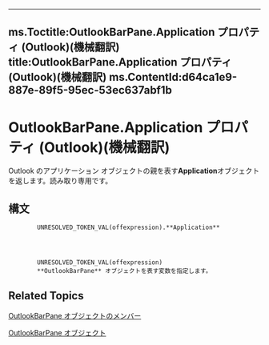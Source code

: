 

---
ms.Toctitle:OutlookBarPane.Application プロパティ (Outlook)(機械翻訳)
title:OutlookBarPane.Application プロパティ (Outlook)(機械翻訳)
ms.ContentId:d64ca1e9-887e-89f5-95ec-53ec637abf1b
---
# OutlookBarPane.Application プロパティ (Outlook)(機械翻訳)




Outlook のアプリケーション オブジェクトの親を表す**Application**オブジェクトを返します。読み取り専用です。

## 構文

            UNRESOLVED_TOKEN_VAL(offexpression).**Application**




            UNRESOLVED_TOKEN_VAL(offexpression)
            **OutlookBarPane** オブジェクトを表す変数を指定します。



## Related Topics

[OutlookBarPane オブジェクトのメンバー](c5453689-853b-d247-6be7-8d1f839eded7.md)

[OutlookBarPane オブジェクト](f8e6aa05-7a66-64f2-5a6a-ea639b6bbc59.md)




